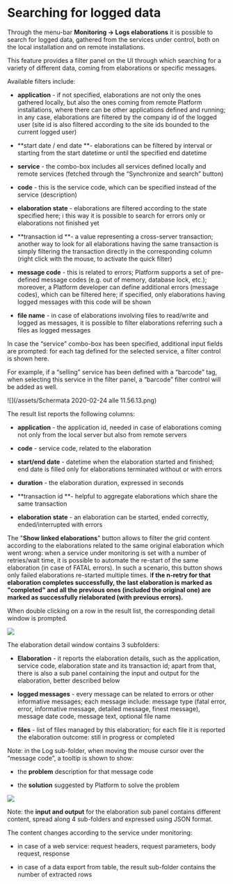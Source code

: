# **Searching for logged data**

Through the menu-bar **Monitoring -&gt; Logs elaborations** it is possible to search for logged data, gathered from the services under control, both on the local installation and on remote installations.

This feature provides a filter panel on the UI through which searching for a variety of different data, coming from elaborations or specific messages.

Available filters include:

* **application** - if not specified, elaborations are not only the ones gathered locally, but also the ones coming from remote Platform installations, where there can be other applications defined and running; in any case, elaborations are filtered by the company id of the logged user \(site id is also filtered according to the site ids bounded to the current logged user\)

* **start date / end date **- elaborations can be filtered by interval or starting from the start datetime or until the specified end datetime

* **service** - the combo-box includes all services defined locally and remote services \(fetched through the “Synchronize and search” button\)

* **code** - this is the service code, which can be specified instead of the service \(description\)

* **elaboration state** - elaborations are filtered according to the state specified here; i this way it is possible to search for errors only or elaborations not finished yet

* **transaction id **- a value representing a cross-server transaction; another way to look for all elaborations having the same transaction is simply filtering the transaction directly in the corresponding column \(right click with the mouse, to activate the quick filter\)

* **message code** - this is related to errors; Platform supports a set of pre-defined message codes \(e.g. out of memory, database lock, etc.\); moreover, a Platform developer can define additional errors \(message codes\), which can be filtered here; if specified, only elaborations having logged messages with this code will be shown

* **file name** - in case of elaborations involving files to read/write and logged as messages, it is possible to filter elaborations referring such a files as logged messages

In case the “service” combo-box has been specified, additional input fields are prompted: for each tag defined for the selected service, a filter control is shown here.

For example, if a “selling” service has been defined with a “barcode” tag, when selecting this service in the filter panel, a “barcode” filter control will be added as well.

![](/assets/Schermata 2020-02-24 alle 11.56.13.png)

The result list reports the following columns:

* **application** - the application id, needed in case of elaborations coming not only from the local server but also from remote servers

* **code** - service code, related to the elaboration

* **start/end date** - datetime when the elaboration started and finished; end date is filled only for elaborations terminated without or with errors

* **duration** - the elaboration duration, expressed in seconds

* **transaction id **- helpful to aggregate elaborations which share the same transaction

* **elaboration state** - an elaboration can be started, ended correctly, ended/interrupted with errors



The "**Show linked elaborations**" button allows to filter the grid content according to the elaborations related to the same original elaboration which went wrong: when a service under monitoring is set with a number of retries/wait time, it is possible to automate the re-start of the same elaboration \(in case of FATAL errors\). In such a scenario, this button shows only failed elaborations re-started multiple times. I**f the n-retry for that elaboration completes successfully, the last elaboration is marked as "completed" and all the previous ones \(included the original one\) are marked as successfully rielaborated \(with previous errors\).**



When double clicking on a row in the result list, the corresponding detail window is prompted.

![](https://lh3.googleusercontent.com/0t4gQ2oIyu5RiPtqa-rpy7r0K56kQkLiIAr_3dLKc26pHuP563QM5CetxX_6mQtOp3T0Qy0qPL-g7MoxfF-6qebIfB0cw7ZrLdK-qFIxOJpabzFts878GIbrWJ2mJE4_lk2S9l4T)

The elaboration detail window contains 3 subfolders:

* **Elaboration** - it reports the elaboration details, such as the application, service code, elaboration state and its transaction id; apart from that, there is also a sub panel containing the input and output for the elaboration, better described below

* **logged messages** - every message can be related to errors or other informative messages; each message include: message type \(fatal error, error, informative message, detailed message, finest message\), message date code, message text, optional file name

* **files** - list of files managed by this elaboration; for each file it is reported the elaboration outcome: still in progress or completed

Note: in the Log sub-folder, when moving the mouse cursor over the “message code”, a tooltip is shown to show:

* the **problem** description for that message code

* the **solution** suggested by Platform to solve the problem

![](https://lh3.googleusercontent.com/92GrmgR1XZTU8mVEHMoruzPSpcTmPp5Hz9eMeLesifFvc_Vw-D3H57dVOfbKblnKeHHUVuotf1eedG678wjVURbmPbKVJI7pX_kaT-Fs3ln5cGp_8dTmg8cpRrnGHK1N73BsXamE)

Note: the **input and output** for the elaboration sub panel contains different content, spread along 4 sub-folders and expressed using JSON format.

The content changes according to the service under monitoring:

* in case of a web service: request headers, request parameters, body request, response

* in case of a data export from table, the result sub-folder contains the number of extracted rows



